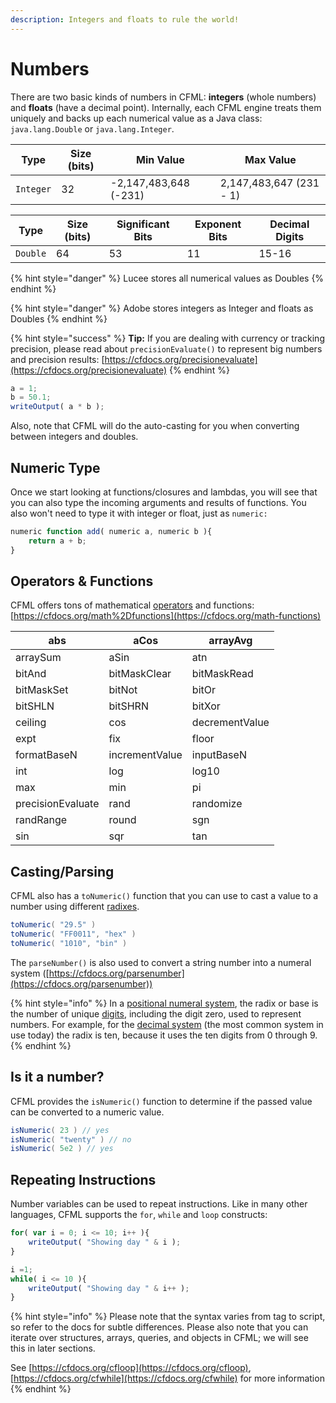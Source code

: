 ```yaml
---
description: Integers and floats to rule the world!
---
```


# Numbers

There are two basic kinds of numbers in CFML: **integers** (whole numbers) and **floats** (have a decimal point). Internally, each CFML engine treats them uniquely and backs up each numerical value as a Java class: `java.lang.Double` or `java.lang.Integer`.

| Type      | Size (bits) | Min Value             | Max Value               |
| --------- | ----------- | --------------------- | ----------------------- |
| `Integer` | 32          | -2,147,483,648 (-231) | 2,147,483,647 (231 - 1) |

| Type     | Size (bits) | Significant Bits | Exponent Bits | Decimal Digits |
| -------- | ----------- | ---------------- | ------------- | -------------- |
| `Double` | 64          | 53               | 11            | 15-16          |

{% hint style="danger" %}
Lucee stores all numerical values as Doubles
{% endhint %}

{% hint style="danger" %}
Adobe stores integers as Integer and floats as Doubles
{% endhint %}

{% hint style="success" %}
**Tip:** If you are dealing with currency or tracking precision, please read about `precisionEvaluate()` to represent big numbers and precision results: [https://cfdocs.org/precisionevaluate](https://cfdocs.org/precisionevaluate)
{% endhint %}

```javascript
a = 1;
b = 50.1;
writeOutput( a * b );
```

Also, note that CFML will do the auto-casting for you when converting between integers and doubles.

## Numeric Type

Once we start looking at functions/closures and lambdas, you will see that you can also type the incoming arguments and results of functions.  You also won't need to type it with integer or float, just as `numeric:`

```javascript
numeric function add( numeric a, numeric b ){
    return a + b;
}
```

## Operators & Functions

CFML offers tons of mathematical [operators](operators.md#arithmetic-operators) and functions: [https://cfdocs.org/math%2Dfunctions](https://cfdocs.org/math-functions)

| abs               | aCos           | arrayAvg       |
| ----------------- | -------------- | -------------- |
| arraySum          | aSin           | atn            |
| bitAnd            | bitMaskClear   | bitMaskRead    |
| bitMaskSet        | bitNot         | bitOr          |
| bitSHLN           | bitSHRN        | bitXor         |
| ceiling           | cos            | decrementValue |
| expt              | fix            | floor          |
| formatBaseN       | incrementValue | inputBaseN     |
| int               | log            | log10          |
| max               | min            | pi             |
| precisionEvaluate | rand           | randomize      |
| randRange         | round          | sgn            |
| sin               | sqr            | tan            |

## Casting/Parsing

CFML also has a `toNumeric()` function that you can use to cast a value to a number using different [radixes](https://en.wikipedia.org/wiki/Radix).&#x20;

```java
toNumeric( "29.5" )
toNumeric( "FF0011", "hex" )
toNumeric( "1010", "bin" )
```

The `parseNumber()` is also used to convert a string number into a numeral system ([https://cfdocs.org/parsenumber](https://cfdocs.org/parsenumber))

{% hint style="info" %}
In a [positional numeral system](https://en.wikipedia.org/wiki/Positional\_numeral\_system), the radix or base is the number of unique [digits](https://en.wikipedia.org/wiki/Numerical\_digit), including the digit zero, used to represent numbers. For example, for the [decimal system](https://en.wikipedia.org/wiki/Decimal) (the most common system in use today) the radix is ten, because it uses the ten digits from 0 through 9.
{% endhint %}

## Is it a number?

CFML provides the `isNumeric()` function to determine if the passed value can be converted to a numeric value. &#x20;

```java
isNumeric( 23 ) // yes
isNumeric( "twenty" ) // no
isNumeric( 5e2 ) // yes
```

## Repeating Instructions

Number variables can be used to repeat instructions. Like in many other languages, CFML supports the `for`, `while` and `loop` constructs:

```javascript
for( var i = 0; i <= 10; i++ ){
    writeOutput( "Showing day " & i );
}

i =1;
while( i <= 10 ){
    writeOutput( "Showing day " & i++ );
}
```

{% hint style="info" %}
Please note that the syntax varies from tag to script, so refer to the docs for subtle differences. Please also note that you can iterate over structures, arrays, queries, and objects in CFML; we will see this in later sections.

See [https://cfdocs.org/cfloop](https://cfdocs.org/cfloop), [https://cfdocs.org/cfwhile](https://cfdocs.org/cfwhile) for more information
{% endhint %}
